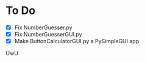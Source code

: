  # To Do
 
- [x] Fix NumberGuesser.py
- [x] Fix NumberGuesserGUI.py
- [x] Make ButtonCalculatorGUI.py a PySimpleGUI app

UwU